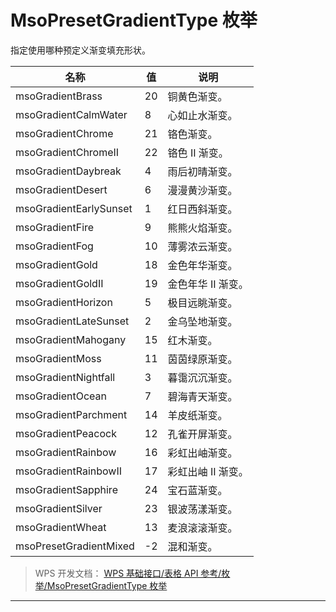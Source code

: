 # MsoPresetGradientType 枚举

指定使用哪种预定义渐变填充形状。

| 名称                   | 值  | 说明               |
|------------------------|-----|--------------------|
| msoGradientBrass       | 20  | 铜黄色渐变。       |
| msoGradientCalmWater   | 8   | 心如止水渐变。     |
| msoGradientChrome      | 21  | 铬色渐变。         |
| msoGradientChromeII    | 22  | 铬色 II 渐变。     |
| msoGradientDaybreak    | 4   | 雨后初晴渐变。     |
| msoGradientDesert      | 6   | 漫漫黄沙渐变。     |
| msoGradientEarlySunset | 1   | 红日西斜渐变。     |
| msoGradientFire        | 9   | 熊熊火焰渐变。     |
| msoGradientFog         | 10  | 薄雾浓云渐变。     |
| msoGradientGold        | 18  | 金色年华渐变。     |
| msoGradientGoldII      | 19  | 金色年华 II 渐变。 |
| msoGradientHorizon     | 5   | 极目远眺渐变。     |
| msoGradientLateSunset  | 2   | 金乌坠地渐变。     |
| msoGradientMahogany    | 15  | 红木渐变。         |
| msoGradientMoss        | 11  | 茵茵绿原渐变。     |
| msoGradientNightfall   | 3   | 暮霭沉沉渐变。     |
| msoGradientOcean       | 7   | 碧海青天渐变。     |
| msoGradientParchment   | 14  | 羊皮纸渐变。       |
| msoGradientPeacock     | 12  | 孔雀开屏渐变。     |
| msoGradientRainbow     | 16  | 彩虹出岫渐变。     |
| msoGradientRainbowII   | 17  | 彩虹出岫 II 渐变。 |
| msoGradientSapphire    | 24  | 宝石蓝渐变。       |
| msoGradientSilver      | 23  | 银波荡漾渐变。     |
| msoGradientWheat       | 13  | 麦浪滚滚渐变。     |
| msoPresetGradientMixed | -2  | 混和渐变。         |

> WPS 开发文档： [WPS 基础接口/表格 API 参考/枚举/MsoPresetGradientType 枚举](https://qn.cache.wpscdn.cn/encs/doc/office_v19/topics/WPS%20%E5%9F%BA%E7%A1%80%E6%8E%A5%E5%8F%A3/%E8%A1%A8%E6%A0%BC%20API%20%E5%8F%82%E8%80%83/%E6%9E%9A%E4%B8%BE/MsoPresetGradientType%20%E6%9E%9A%E4%B8%BE.html)

------------------------------------------------------------------------
